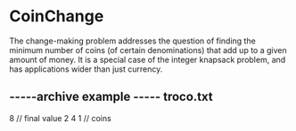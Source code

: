 # CoinChange
The change-making problem addresses the question of finding the minimum number of coins (of certain denominations) that add up to a given amount of money. It is a special case of the integer knapsack problem, and has applications wider than just currency.

-----archive example -----
troco.txt
--------------

8     // final value
2 4 1 // coins
